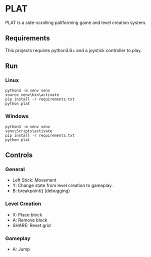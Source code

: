 # PLAT

PLAT is a side-scrolling paltforming game and level creation system. 

## Requirements
This projects requires python3.6+ and a joystick controller to play.

## Run

### Linux

	python3 -m venv venv
	source venv\bin\activate
	pip install -r requirements.txt
	python plat

### Windows

	python3 -m venv venv
	venv\Scripts\activate
	pip install -r requirements.txt
	python plat

## Controls

### General

* Left Stick: Movement
* Y: Change state from level creation to gameplay.
* B: breakpoint() (debugging)

### Level Creation

* X: Place block
* A: Remove block
* SHARE: Reset grid

### Gameplay

* A: Jump
